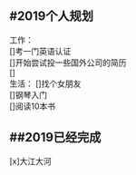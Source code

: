 #2019个人规划  
---
工作：  
[]考一门英语认证  
[]开始尝试投一些国外公司的简历  
[]  
生活：
[]找个女朋友  
[]钢琴入门  
[]阅读10本书  

##2019已经完成  
---
[x]大江大河  
